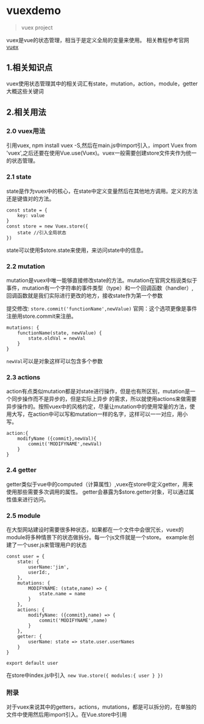 # vuexdemo

> vuex project <br >

vuex是vue的状态管理，相当于是定义全局的变量来使用。
相关教程参考官网[vuex](https://vuex.vuejs.org/zh/ "veux")

1.相关知识点
----
vuex使用状态管理其中的相关词汇有state，mutation，action，module，getter大概这些关键词

2.相关用法
----

### 2.0 vuex用法
引用vuex, npm install vuex -S,然后在main.js中import引入，import Vuex from 'vuex',之后还要在使用Vue.use(Vuex)。vuex一般需要创建store文件夹作为统一的状态管理。

### 2.1 state
state是作为vuex中的核心，在state中定义变量然后在其他地方调用。定义的方法还是键值对的方法。
````
const state = {
    key: value
}
const store = new Vuex.store({
    state //引入全局状态
})
````
state可以使用$store.state来使用，来访问state中的信息。

### 2.2 mutation
mutation是vuex中唯一能够直接修改state的方法。mutation在官网文档说类似于事件，mutation有一个字符串的事件类型（type）和一个回调函数（handler）,回调函数就是我们实际进行更改的地方，接收state作为第一个参数

提交修改: `store.commit('functionName',newValue)`
官网：这个选项更像是事件注册用store.commit来注册。
````
mutations: {
    functionName(state, newValue) {
        state.oldVal = newVal
    } 
}
````
`newVal`可以是对象这样可以包含多个参数

### 2.3 actions
action有点类似mutation都是对state进行操作，但是也有所区别，mutation是一个同步操作而不是异步的，但是实际上异步 的需求，所以就使用actions来做需要异步操作的。按照vuex中的风格约定，尽量让mutation中的使用常量的方法，使用大写，在action中可以写和mutation一样的名字，这样可以一一对应，用小写。
````
action:{
    modifyName ({commit},newVal){
        commit('MODIFYNAME',newVal)
    }
}
````
### 2.4 getter
getter类似于vue中的computed（计算属性）,vuex在store中定义getter，用来使用那些需要多次调用的属性。
getter会暴露为$store.getter对象，可以通过属性值来进行访问。

### 2.5 module
在大型网站建设时需要很多种状态，如果都在一个文件中会很冗长，vuex的module将多种情景下的状态做拆分。每一个js文件就是一个store。
example:创建了一个user.js来管理用户的状态
````
const user = {
    state: {
        userName:'jim',
        userId:,
    },
    mutations: {
        MODIFYNAME: (state,name) => {
            state.name = name
        }
    },
    actions: {
        modifyName: ({commit},name) => {
            commit('MODIFYNAME',name)
        }
    },
    getter: {
        userName: state => state.user.userNames
    }
}

export default user
````
在store中index.js中引入` new Vue.store({
    modules:{
        user
    }
})`

### 附录
对于vuex来说其中的getters，actions，mutations，都是可以拆分的，在单独的文件中使用然后用import引入。在Vue.store中引用